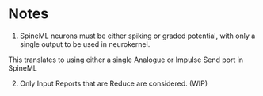 Notes
=====

1) SpineML neurons must be either spiking or graded potential, with only a single output to be used in neurokernel.

This translates to using either a single Analogue or Impulse Send port in SpineML

2) Only Input Reports that are Reduce are considered. (WIP)
